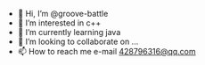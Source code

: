 - 👋 Hi, I’m @groove-battle
- 👀 I’m interested in c++
- 🌱 I’m currently learning java
- 💞️ I’m looking to collaborate on ...
- 📫 How to reach me e-mail 428796316@qq.com

<!---
groove-battle/groove-battle is a ✨ special ✨ repository because its `README.md` (this file) appears on your GitHub profile.
You can click the Preview link to take a look at your changes.
--->

